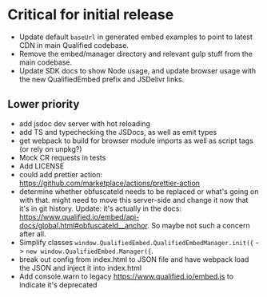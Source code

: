 # Critical for initial release

- Update default `baseUrl` in generated embed examples to point to latest CDN in main Qualified codebase.
- Remove the embed/manager directory and relevant gulp stuff from the main codebase.
- Update SDK docs to show Node usage, and update browser usage with the new QualifiedEmbed prefix and JSDelivr links.

## Lower priority

- add jsdoc dev server with hot reloading
- add TS and typechecking the JSDocs, as well as emit types
- get webpack to build for browser module imports as well as script tags (or rely on unpkg?)
- Mock CR requests in tests
- Add LICENSE
- could add prettier action: https://github.com/marketplace/actions/prettier-action
- determine whether obfuscateId needs to be replaced or what's going on with that. might need to move this server-side and change it now that it's in git history. Update: it's actually in the docs: <https://www.qualified.io/embed/api-docs/global.html#obfuscateId__anchor>. So maybe not such a concern after all.
- Simplify classes `window.QualifiedEmbed.QualifiedEmbedManager.init({` -> `new window.QualifiedEmbed.Manager({`.
- break out config from index.html to JSON file and have webpack load the JSON and inject it into index.html
- Add console.warn to legacy https://www.qualified.io/embed.js to indicate it's deprecated
